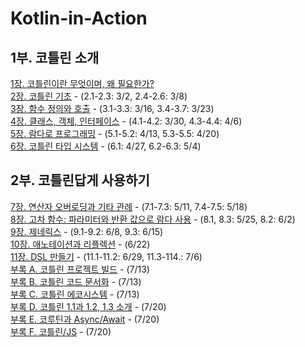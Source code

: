 # Kotlin-in-Action
## 1부. 코틀린 소개
[1장. 코틀린이란 무엇이며, 왜 필요한가?](./1장.md)         
[2장. 코틀린 기초](./2장.md) - (2.1-2.3: 3/2,  2.4-2.6: 3/8)  
[3장. 함수 정의와 호출](./3장.md) - (3.1-3.3: 3/16,  3.4-3.7: 3/23)    
[4장. 클래스, 객체, 인터페이스](./4장.md) - (4.1-4.2: 3/30,  4.3-4.4: 4/6)   
[5장. 람다로 프로그래밍](./5장.md) - (5.1-5.2: 4/13,  5.3-5.5: 4/20)  
[6장. 코틀린 타입 시스템](./6장.md) - (6.1: 4/27,  6.2-6.3: 5/4)  


## 2부. 코틀린답게 사용하기
[7장. 연산자 오버로딩과 기타 관례](./7장.md) - (7.1-7.3: 5/11,  7.4-7.5: 5/18)   
[8장. 고차 함수: 파라미터와 반환 값으로 람다 사용](./8장.md) - (8.1, 8.3: 5/25,  8.2: 6/2)     
[9장. 제네릭스](./9장.md) - (9.1-9.2: 6/8,  9.3: 6/15)    
[10장. 애노테이션과 리플렉션](./10장.md) - (6/22)    
[11장. DSL 만들기](./11장.md) - (11.1-11.2: 6/29,  11.3-114.: 7/6)    
[부록 A. 코틀린 프로젝트 빌드](./부록A.md) - (7/13)  
[부록 B. 코틀린 코드 문서화](./부록B.md) - (7/13)  
[부록 C. 코틀린 에코시스템](./부록C.md) - (7/13)   
[부록 D. 코틀린 1.1과 1.2, 1.3 소개](./부록D.md) - (7/20)    
[부록 E. 코루틴과 Async/Await](./부록E.md) - (7/20)    
[부록 F. 코틀린/JS](./부록F.md) - (7/20)


